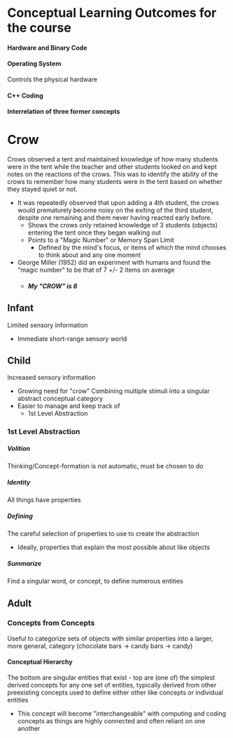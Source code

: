 # Conceptual Learning Outcomes for the course
#### Hardware and Binary Code
#### Operating System
Controls the physical hardware
#### C++ Coding
#### Interrelation of three former concepts
# Crow
Crows observed a tent and maintained knowledge of how many students were in the tent while the teacher and other students looked on and kept notes on the reactions of the crows. This was to identify the ability of the crows to remember how many students were in the tent based on whether they stayed quiet or not.
- It was repeatedly observed that upon adding a 4th student, the crows would prematurely become noisy on the exiting of the third student, despite one remaining and them never having reacted early before.
	- Shows the crows only retained knowledge of 3 students (objects) entering the tent once they began walking out
	- Points to a "Magic Number" or Memory Span Limit
		- Defined by the mind's focus, or items of which the mind chooses to think about and any one moment
- George Miller (1952) did an experiment with humans and found the "magic number" to be that of 7 +/- 2 items on average
	- ##### My "CROW" is 8
## Infant
Limited sensory information
- Immediate short-range sensory world
## Child
Increased sensory information
- Growing need for "crow"
Combining multiple stimuli into a singular abstract conceptual category
- Easier to manage and keep track of
	- 1st Level Abstraction
### 1st Level Abstraction
##### Volition
Thinking/Concept-formation is not automatic, must be chosen to do
##### Identity
All things have properties
##### Defining
The careful selection of properties to use to create the abstraction
- Ideally, properties that explain the most possible about like objects
##### Summarize
Find a singular word, or concept, to define numerous entities
## Adult
### Concepts from Concepts
Useful to categorize sets of objects with similar properties into a larger, more general, category (chocolate bars -> candy bars -> candy)
#### Conceptual Hierarchy
The bottom are singular entities that exist - top are (one of) the simplest derived concepts for any one set of entities, typically derived from other preexisting concepts used to define either other like concepts or individual entities
- This concept will become "interchangeable" with computing and coding concepts as things are highly connected and often reliant on one another